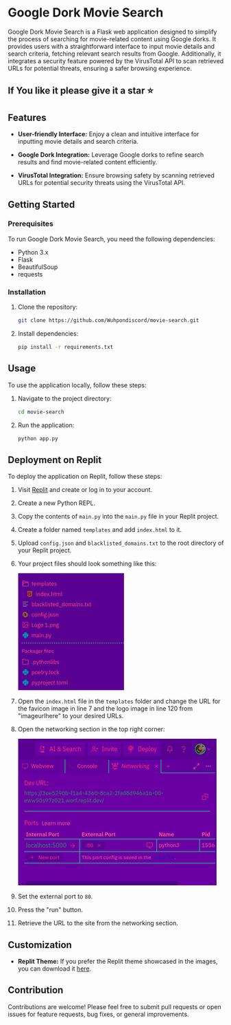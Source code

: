 # Google Dork Movie Search

Google Dork Movie Search is a Flask web application designed to simplify the process of searching for movie-related content using Google dorks. It provides users with a straightforward interface to input movie details and search criteria, fetching relevant search results from Google. Additionally, it integrates a security feature powered by the VirusTotal API to scan retrieved URLs for potential threats, ensuring a safer browsing experience.

## If You like it please give it a star ⭐

## Features

- **User-friendly Interface:** Enjoy a clean and intuitive interface for inputting movie details and search criteria.
  
- **Google Dork Integration:** Leverage Google dorks to refine search results and find movie-related content efficiently.

- **VirusTotal Integration:** Ensure browsing safety by scanning retrieved URLs for potential security threats using the VirusTotal API.

## Getting Started

### Prerequisites

To run Google Dork Movie Search, you need the following dependencies:

- Python 3.x
- Flask
- BeautifulSoup
- requests

### Installation

1. Clone the repository:

    ```bash
    git clone https://github.com/Wuhpondiscord/movie-search.git
    ```

2. Install dependencies:

    ```bash
    pip install -r requirements.txt
    ```

## Usage

To use the application locally, follow these steps:

1. Navigate to the project directory:

    ```bash
    cd movie-search
    ```

2. Run the application:

    ```bash
    python app.py
    ```

## Deployment on Replit

To deploy the application on Replit, follow these steps:

1. Visit [Replit](https://replit.com/) and create or log in to your account.

2. Create a new Python REPL.

3. Copy the contents of `main.py` into the `main.py` file in your Replit project.

4. Create a folder named `templates` and add `index.html` to it.

5. Upload `config.json` and `blacklisted_domains.txt` to the root directory of your Replit project.

6. Your project files should look something like this:

    ![Project Files](images/project_files.png)

7. Open the `index.html` file in the `templates` folder and change the URL for the favicon image in line 7 and the logo image in line 120 from "imageurlhere" to your desired URLs.

8. Open the networking section in the top right corner:

    ![Networking Section](images/networking_section.png)

9. Set the external port to `80`.

10. Press the "run" button.

11. Retrieve the URL to the site from the networking section.

## Customization

- **Replit Theme:** If you prefer the Replit theme showcased in the images, you can download it [here](https://replit.com/theme/@wuhpondiscord/wuhp).

## Contribution

Contributions are welcome! Please feel free to submit pull requests or open issues for feature requests, bug fixes, or general improvements.
